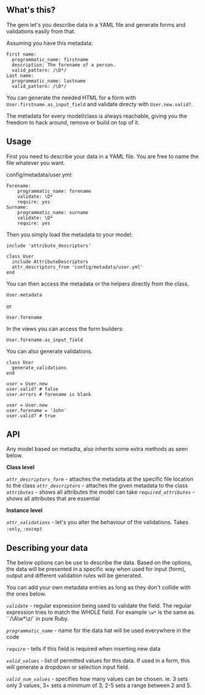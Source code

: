 What's this?
------------

The gem let's you describe data in a YAML file and generate forms and validations easily from that.


Assuming you have this metadata:

    First name:
      programmatic_name: firstname
      description: The forename of a person.
      valid_pattern: /\D*/
    Last name:
      programmatic_name: lastname
      valid_pattern: /\D*/

You can generate the needed HTML for a form with  `User.firstname.as_input_field` and validate directy with `User.new.valid?`.

The metadata for every model/class is always reachable, giving you the freedom to hack around, remove or build on top of it.



Usage
-----

First you need to describe your data in a YAML file. You are free to name the file whatever you want.

config/metadata/user.yml:

    Forename:
        programmatic_name: forename
        validate: \D*
        require: yes
    Surname:
        programmatic_name: surname
        validate: \D*
        require: yes  

Then you simply load the metadata to your model:

    include 'attribute_descriptors'

    class User
      include AttributeDescriptors
      attr_descriptors_from 'config/metadata/user.yml'
    end

You can then access the metadata or the helpers directly from the class.

    User.metadata

or

    User.forename

In the views you can access the form builders:

    User.forename.as_input_field


You can also generate validations.

    class User
      generate_validations
    end

    user = User.new
    user.valid? # false
    user.errors # forename is blank

    user = User.new
    user.forename = 'John'
    user.valid? # true


API
------------
Any model based on metadta, also inherits some extra methods as seen below.

**Class level**

*`attr_descriptors_form`* - attaches the metadata at the specific file location to the class
*`attr_descriptors`* - attaches the given metadata to the class
*`attributes`* - shows all attributes the model can take
*`required_attributes`* - shows all attributes that are essential

**Instance level**

*`attr_validations`* - let's you alter the behaviour of the validations. Takes `:only`, `:except`

Describing your data
--------------------

The below options can be use to describe the data. Based on the options, the data
will be presented in a specific way when used for input (form), output and different
validation rules will be generated.

You can add your own metadata entries as long as they don't collide with the ones below.

*`validate`* - regular expression being used to validate the field. The regular expression tries to match the WHOLE field. For example `\w*` is the same as ``/\A\w*\z/` in pure Ruby.

*`programmatic_name`* - name for the data hat will be used everywhere in the code

*`require`* - tells if this field is required when inserting new data

*`valid_values`* - list of permitted values for this data. If used in a form, this will
            generate a dropdown or selection input field.

*`valid_num_values`* - specifies how many values can be chosen. ie. 3 sets only 3 values, 3+ sets a minimum of 3, 2-5 sets a range between 2 and 5.

